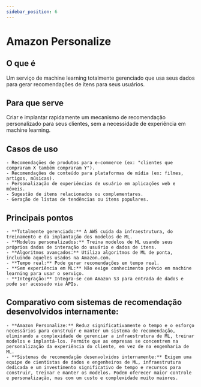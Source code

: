 ```yaml
---
sidebar_position: 6
---
```


# Amazon Personalize

## O que é
Um serviço de machine learning totalmente gerenciado que usa seus dados para gerar recomendações de itens para seus usuários.

## Para que serve
Criar e implantar rapidamente um mecanismo de recomendação personalizado para seus clientes, sem a necessidade de experiência em machine learning.

## Casos de uso
    - Recomendações de produtos para e-commerce (ex: "clientes que compraram X também compraram Y").
    - Recomendações de conteúdo para plataformas de mídia (ex: filmes, artigos, músicas).
    - Personalização de experiências de usuário em aplicações web e móveis.
    - Sugestão de itens relacionados ou complementares.
    - Geração de listas de tendências ou itens populares.

## Principais pontos
    - **Totalmente gerenciado:** A AWS cuida da infraestrutura, do treinamento e da implantação dos modelos de ML.
    - **Modelos personalizados:** Treina modelos de ML usando seus próprios dados de interação do usuário e dados de itens.
    - **Algoritmos avançados:** Utiliza algoritmos de ML de ponta, incluindo aqueles usados na Amazon.com.
    - **Tempo real:** Pode gerar recomendações em tempo real.
    - **Sem experiência em ML:** Não exige conhecimento prévio em machine learning para usar o serviço.
    - **Integração:** Integra-se com Amazon S3 para entrada de dados e pode ser acessado via APIs.

## Comparativo com sistemas de recomendação desenvolvidos internamente:
    - **Amazon Personalize:** Reduz significativamente o tempo e o esforço necessários para construir e manter um sistema de recomendação, eliminando a complexidade de gerenciar a infraestrutura de ML, treinar modelos e implantá-los. Permite que as empresas se concentrem na personalização da experiência do cliente, em vez de na engenharia de ML.
    - **Sistemas de recomendação desenvolvidos internamente:** Exigem uma equipe de cientistas de dados e engenheiros de ML, infraestrutura dedicada e um investimento significativo de tempo e recursos para construir, treinar e manter os modelos. Podem oferecer maior controle e personalização, mas com um custo e complexidade muito maiores.
